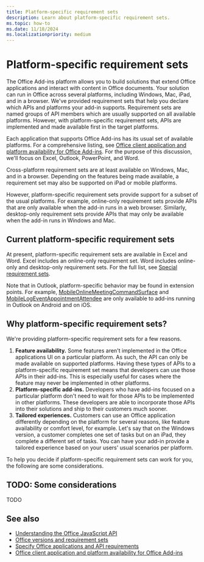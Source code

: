 ```yaml
---
title: Platform-specific requirement sets
description: Learn about platform-specific requirement sets.
ms.topic: how-to
ms.date: 11/18/2024
ms.localizationpriority: medium
---
```


# Platform-specific requirement sets

The Office Add-ins platform allows you to build solutions that extend Office applications and interact with content in Office documents. Your solution can run in Office across several platforms, including Windows, Mac, iPad, and in a browser. We've provided requirement sets that help you declare which APIs and platforms your add-in supports. Requirement sets are named groups of API members which are usually supported on all available platforms. However, with platform-specific requirement sets, APIs are implemented and made available first in the target platforms.

Each application that supports Office Add-ins has its usual set of available platforms. For a comprehensive listing, see [Office client application and platform availability for Office Add-ins](/javascript/api/requirement-sets). For the purpose of this discussion, we'll focus on Excel, Outlook, PowerPoint, and Word.

Cross-platform requirement sets are at least available on Windows, Mac, and in a browser. Depending on the features being made available, a requirement set may also be supported on iPad or mobile platforms.

However, platform-specific requirement sets provide support for a subset of the usual platforms. For example, online-only requirement sets provide APIs that are only available when the add-in runs in a web browser. Similarly, desktop-only requirement sets provide APIs that may only be available when the add-in runs in Windows and Mac.

## Current platform-specific requirement sets

At present, platform-specific requirement sets are available in Excel and Word. Excel includes an online-only requirement set. Word includes online-only and desktop-only requirement sets. For the full list, see [Special requirement sets](/javascript/api/overview#special-requirement-sets).

Note that in Outlook, platform-specific behavior may be found in extension points. For example, [MobileOnlineMeetingCommandSurface](/javascript/api/manifest/extensionpoint#mobileonlinemeetingcommandsurface) and [MobileLogEventAppointmentAttendee](/javascript/api/manifest/extensionpoint#mobilelogeventappointmentattendee) are only available to add-ins running in Outlook on Android and on iOS.

## Why platform-specific requirement sets?

We're providing platform-specific requirement sets for a few reasons.

1. **Feature availability.** Some features aren't implemented in the Office applications UI on a particular platform. As such, the API can only be made available on supported platforms. Having these types of APIs to a platform-specific requirement set means that developers can use those APIs in their add-ins. This is especially useful for cases where the feature may never be implemented in other platforms.
1. **Platform-specific add-ins.** Developers who have add-ins focused on a particular platform don't need to wait for those APIs to be implemented in other platforms. These developers are able to incorporate those APIs into their solutions and ship to their customers much sooner.
1. **Tailored experiences.** Customers can use an Office application differently depending on the platform for several reasons, like feature availability or comfort level, for example. Let's say that on the Windows version, a customer completes one set of tasks but on an iPad, they complete a different set of tasks. You can have your add-in provide a tailored experience based on your users' usual scenarios per platform.

To help you decide if platform-specific requirement sets can work for you, the following are some considerations.

## TODO: Some considerations

TODO

## See also

- [Understanding the Office JavaScript API](understanding-the-javascript-api-for-office.md)
- [Office versions and requirement sets](office-versions-and-requirement-sets.md)
- [Specify Office applications and API requirements](specify-office-hosts-and-api-requirements.md)
- [Office client application and platform availability for Office Add-ins](/javascript/api/requirement-sets)
